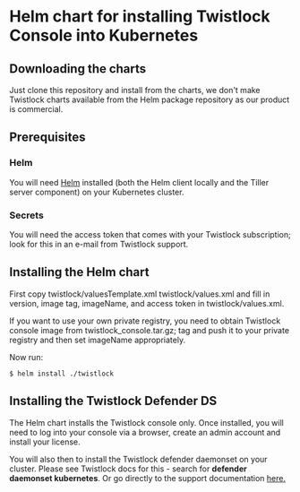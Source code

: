 # Helm chart for installing Twistlock Console into Kubernetes 

## Downloading the charts

Just clone this repository and install from the charts, we don't make Twistlock charts available from the Helm package repository as our product is commercial.

## Prerequisites

### Helm 

You will need [Helm](https://helm.sh/) installed (both the Helm client locally and the Tiller server component) on your Kubernetes cluster. 

### Secrets

You will need the access token that comes with your Twistlock subscription; look for this in an e-mail from Twistlock support.

## Installing the Helm chart

First copy twistlock/valuesTemplate.xml twistlock/values.xml 
and fill in version, image tag, imageName, and  access token in twistlock/values.xml.

If you want to use your own private registry, you need to obtain Twistlock console image from twistlock_console.tar.gz; tag and push it to your private registry and then set imageName appropriately.

Now run:

	$ helm install ./twistlock

## Installing the Twistlock Defender DS

The Helm chart installs the Twistlock console only.  Once installed, you will need to log into your console via a browser, create an admin account and install your license.

You will also then to install the Twistlock defender daemonset on your cluster. Please see Twistlock docs for this - search for **defender daemonset kubernetes**.  Or go directly to the support documentation [here.](https://docs.twistlock.com/docs/latest/install/install_kubernetes.html#_install_defender)
